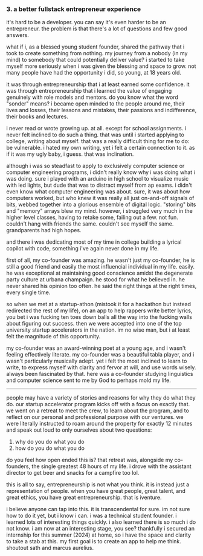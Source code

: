 
### 3. a better fullstack entrepreneur experience

it's hard to be a developer. you can say it's even harder to be an entrepreneur. the problem is that there's a lot of questions and few good answers.

what if i, as a blessed young student founder, shared the pathway that i took to create something from nothing. my journey from a nobody (in my mind) to somebody that could potentially deliver value? i started to take myself more seriously when i was given the blessing and space to grow. not many people have had the opportunity i did, so young, at 18 years old.

it was through entrepreneurship that i at least earned some confidence. it was through entrepreneurship that i learned the value of engaging genuinely with role models and mentors. do you know what the word "sonder" means? i became open minded to the people around me, their lives and losses, their lessons and mistakes, their passions and indifference, their books and lectures.

i never read or wrote growing up. at all. except for school assignments. i never felt inclined to do such a thing. that was until i started applying to college, writing about myself. that was a really difficult thing for me to do: be vulnerable. i hated my own writing, yet i felt a certain connection to it. as if it was my ugly baby, i guess. that was inclination.

although i was so steadfast to apply to exclusively computer science or computer engineering programs, i didn't really know why i was doing what i was doing. sure i played with an arduino in high school to visualize music with led lights, but dude that was to distract myself from ap exams. i didn't even know what computer engineering was about. sure, it was about how computers worked, but who knew it was really all just on-and-off signals of bits, webbed together into a glorious ensemble of digital logic. "storing" bits and "memory" arrays blew my mind. however, i struggled very much in the higher level classes, having to retake some, failing out a few. not fun. couldn't hang with friends the same. couldn't see myself the same. grandparents had high hopes.

and there i was dedicating most of my time in college building a lyrical copilot with code, something i've again never done in my life.

first of all, my co-founder was amazing. he wasn't just my co-founder, he is still a good friend and easily the most influencial individual in my life. easily. he was exceptional at maintaining good conscience amidst the degenerate party culture at urbana champaign. he stood for what he believed in. he never shared his opinion too often. he said the right things at the right times, every single time.

so when we met at a startup-athon (mistook it for a hackathon but instead redirected the rest of my life), on an app to help rappers write better lyrics, you bet i was fucking ten toes down balls all the way into the fucking walls about figuring out success. then we were accepted into one of the top university startup accelerators in the nation. im no wise man, but i at least felt the magnitude of this opportunity.

my co-founder was an award-winning poet at a young age, and i wasn't feeling effectively literate. my co-founder was a beautiful tabla player, and i wasn't particularly musically adept. yet i felt the most inclined to learn to write, to express myself with clarity and fervor at will, and use words wisely. always been fascinated by that. here was a co-founder studying linguistics and computer science sent to me by God to perhaps mold my life.

---

people may have a variety of stories and reasons for why they do what they do. our startup accelerator program kicks off with a focus on exactly that. we went on a retreat to meet the crew, to learn about the program, and to reflect on our personal and professional purpose with our ventures. we were literally instructed to roam around the property for exactly 12 minutes and speak out loud to only ourselves about two questions:

1. why do you do what you do
2. how do you do what you do

do you feel how open ended this is? that retreat was, alongside my co-founders, the single greatest 48 hours of my life. i drove with the assistant director to get beer and snacks for a campfire too lol.

this is all to say, entrepreneurship is not what you think. it is instead just a representation of people. when you have great people, great talent, and great ethics, you have great entrepreneurship. that is iventure.

i believe anyone can tap into this. it is transcendental for sure. im not sure how to do it yet, but i know i can. i was a technical student founder. i learned lots of interesting things quickly. i also learned there is so much i do not know. i am now at an interesting stage, you see? thankfully i secured an internship for this summer (2024) at home, so i have the space and clarity to take a stab at this. my first goal is to create an app to help me think. shoutout sath and marcus aurelius.
